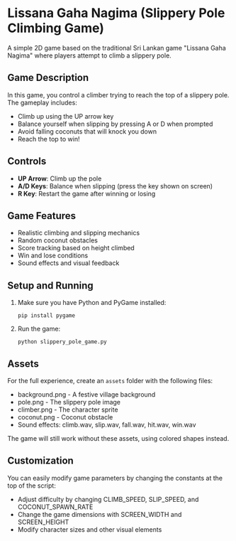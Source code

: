 # Lissana Gaha Nagima (Slippery Pole Climbing Game)

A simple 2D game based on the traditional Sri Lankan game "Lissana Gaha Nagima" where players attempt to climb a slippery pole.

## Game Description

In this game, you control a climber trying to reach the top of a slippery pole. The gameplay includes:

- Climb up using the UP arrow key
- Balance yourself when slipping by pressing A or D when prompted
- Avoid falling coconuts that will knock you down
- Reach the top to win!

## Controls

- **UP Arrow**: Climb up the pole
- **A/D Keys**: Balance when slipping (press the key shown on screen)
- **R Key**: Restart the game after winning or losing

## Game Features

- Realistic climbing and slipping mechanics
- Random coconut obstacles
- Score tracking based on height climbed
- Win and lose conditions
- Sound effects and visual feedback

## Setup and Running

1. Make sure you have Python and PyGame installed:
   ```
   pip install pygame
   ```

2. Run the game:
   ```
   python slippery_pole_game.py
   ```

## Assets

For the full experience, create an `assets` folder with the following files:
- background.png - A festive village background
- pole.png - The slippery pole image
- climber.png - The character sprite
- coconut.png - Coconut obstacle
- Sound effects: climb.wav, slip.wav, fall.wav, hit.wav, win.wav

The game will still work without these assets, using colored shapes instead.

## Customization

You can easily modify game parameters by changing the constants at the top of the script:
- Adjust difficulty by changing CLIMB_SPEED, SLIP_SPEED, and COCONUT_SPAWN_RATE
- Change the game dimensions with SCREEN_WIDTH and SCREEN_HEIGHT
- Modify character sizes and other visual elements
